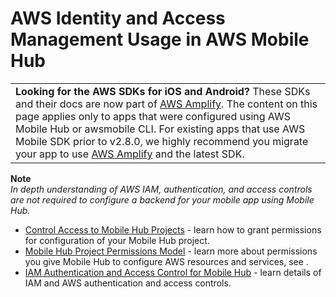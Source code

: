 # AWS Identity and Access Management Usage in AWS Mobile Hub<a name="reference-mobile-hub-iam"></a>


|  | 
| --- |
|   **Looking for the AWS SDKs for iOS and Android?** These SDKs and their docs are now part of [AWS Amplify](https://amzn.to/am-amplify-docs)\. The content on this page applies only to apps that were configured using AWS Mobile Hub or awsmobile CLI\. For existing apps that use AWS Mobile SDK prior to v2\.8\.0, we highly recommend you migrate your app to use [AWS Amplify](https://amzn.to/am-amplify-docs) and the latest SDK\.  | 

**Note**  
 *In depth understanding of AWS IAM, authentication, and access controls are not required to configure a backend for your mobile app using Mobile Hub\.* <a name="project-access"></a>
+  [Control Access to Mobile Hub Projects](reference-mobile-hub-iam-managed-policies.md) \- learn how to grant permissions for configuration of your Mobile Hub project\.
+  [Mobile Hub Project Permissions Model](reference-mobile-hub-project-permissions-model.md) \- learn more about permissions you give Mobile Hub to configure AWS resources and services, see \.
+  [IAM Authentication and Access Control for Mobile Hub](reference-mobile-hub-iam-auth-access.md) \- learn details of IAM and AWS authentication and access controls\.